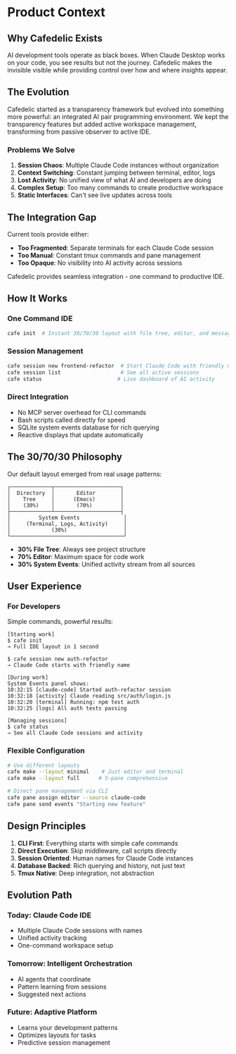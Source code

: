 # Product Context

## Why Cafedelic Exists

AI development tools operate as black boxes. When Claude Desktop works on your code, you see results but not the journey. Cafedelic makes the invisible visible while providing control over how and where insights appear.

## The Evolution

Cafedelic started as a transparency framework but evolved into something more powerful: an integrated AI pair programming environment. We kept the transparency features but added active workspace management, transforming from passive observer to active IDE.

### Problems We Solve

1. **Session Chaos**: Multiple Claude Code instances without organization
2. **Context Switching**: Constant jumping between terminal, editor, logs
3. **Lost Activity**: No unified view of what AI and developers are doing
4. **Complex Setup**: Too many commands to create productive workspace
5. **Static Interfaces**: Can't see live updates across tools

## The Integration Gap

Current tools provide either:
- **Too Fragmented**: Separate terminals for each Claude Code session
- **Too Manual**: Constant tmux commands and pane management
- **Too Opaque**: No visibility into AI activity across sessions

Cafedelic provides seamless integration - one command to productive IDE.

## How It Works

### One Command IDE
```bash
cafe init  # Instant 30/70/30 layout with file tree, editor, and messages
```

### Session Management  
```bash
cafe session new frontend-refactor  # Start Claude Code with friendly name
cafe session list                   # See all active sessions
cafe status                        # Live dashboard of AI activity
```

### Direct Integration
- No MCP server overhead for CLI commands
- Bash scripts called directly for speed
- SQLite system events database for rich querying
- Reactive displays that update automatically

## The 30/70/30 Philosophy

Our default layout emerged from real usage patterns:
```
┌─────────────┬─────────────────────┐
│  Directory  │       Editor        │
│    Tree     │      (Emacs)        │
│    (30%)    │       (70%)         │
├─────────────┴─────────────────────┤
│         System Events              │
│     (Terminal, Logs, Activity)     │
│             (30%)                  │
└────────────────────────────────────┘
```
- **30% File Tree**: Always see project structure
- **70% Editor**: Maximum space for code work  
- **30% System Events**: Unified activity stream from all sources

## User Experience

### For Developers
Simple commands, powerful results:
```
[Starting work]
$ cafe init
→ Full IDE layout in 1 second

$ cafe session new auth-refactor
→ Claude Code starts with friendly name

[During work]
System Events panel shows:
10:32:15 [claude-code] Started auth-refactor session
10:32:18 [activity] Claude reading src/auth/login.js
10:32:20 [terminal] Running: npm test auth
10:32:25 [logs] All auth tests passing

[Managing sessions]
$ cafe status
→ See all Claude Code sessions and activity
```

### Flexible Configuration
```bash
# Use different layouts
cafe make --layout minimal    # Just editor and terminal
cafe make --layout full      # 5-pane comprehensive

# Direct pane management via CLI
cafe pane assign editor --source claude-code
cafe pane send events "Starting new feature"
```

## Design Principles

1. **CLI First**: Everything starts with simple cafe commands
2. **Direct Execution**: Skip middleware, call scripts directly
3. **Session Oriented**: Human names for Claude Code instances
4. **Database Backed**: Rich querying and history, not just text
5. **Tmux Native**: Deep integration, not abstraction

## Evolution Path

### Today: Claude Code IDE
- Multiple Claude Code sessions with names
- Unified activity tracking
- One-command workspace setup

### Tomorrow: Intelligent Orchestration
- AI agents that coordinate
- Pattern learning from sessions
- Suggested next actions

### Future: Adaptive Platform
- Learns your development patterns
- Optimizes layouts for tasks
- Predictive session management